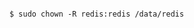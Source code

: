 <!-- usedin: [ _includes/_inlines/AddOns/common/database-backups/database-backups_note.md] -->

```

$ sudo chown -R redis:redis /data/redis 

```
